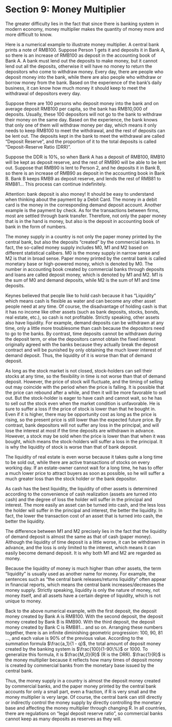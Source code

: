 # Section 9: Money Multiplier

The greater difficulty lies in the fact that since there is banking system in modern economy, money multiplier makes the quantity of money more and more difficult to know.

Here is a numerical example to illustrate money multiplier. A central bank prints a note of RMB100. Suppose Person 1 gets it and deposits it in Bank A, so there is an increase of RMB100 as deposit in the accounting book of Bank A. A bank must lend out the deposits to make money, but it cannot lend out all the deposits, otherwise it will have no money to return the depositors who come to withdraw money. Every day, there are people who deposit money into the bank, while there are also people who withdraw or borrow money from the bank. Based on the experience of the bank’s daily business, it can know how much money it should keep to meet the withdrawal of depositors every day.

Suppose there are 100 persons who deposit money into the bank and on average deposit RMB100 per capita, so the bank has RMB10,000 of deposits. Usually, these 100 depositors will not go to the bank to withdraw their money on the same day. Based on the experience, the bank knows that only one of them will withdraw money per day, which means it only needs to keep RMB100 to meet the withdrawal, and the rest of deposits can be lent out. The deposits kept in the bank to meet the withdrawal are called “Deposit Reserve”, and the proportion of it to the total deposits is called “Deposit-Reserve Ratio (DRR)”.

Suppose the DDR is 10%, so when Bank A has a deposit of RMB100, RMB10 will be kept as deposit reserve, and the rest of RMB90 will be able to be lent out. Suppose that RMB90 is lent to Person 2, and he deposits it in Bank B, so there is an increase of RMB90 as deposit in the accounting book in Bank B. Bank B keeps RMB9 as deposit reserve, and lends the rest of RMB81 to RMB81… This process can continue indefinitely.

Attention: bank deposit is also money! It should be easy to understand when thinking about the payment by a Debit Card. The money in a debit card is the money in the corresponding demand deposit account. Another example is the payment by check. As for the transactions between firms, most are settled through bank transfer. Therefore, not only the paper money that is in the hand is money, but also is the deposit in accounting book of bank in the form of numbers.

The money supply in a country is not only the paper money printed by the central bank, but also the deposits “created” by the commercial banks. In fact, the so-called money supply includes M0, M1 and M2 based on different statistical calibers. M0 is the money supply in narrow sense and M2 is that in broad sense. Paper money printed by the central bank is called monetary base or high-powered money, which is denoted by M0. The number in accounting book created by commercial banks through deposits and loans are called deposit money, which is denoted by M1 and M2. M1 is the sum of M0 and demand deposits, while M2 is the sum of M1 and time deposits.

Keynes believed that people like to hold cash because it has “Liquidity” which means cash is flexible as water and can become any other asset people need at any time. Of course, the disadvantage of holding cash is that it has no income like other assets (such as bank deposits, stocks, bonds, real estate, etc.), so cash is not profitable. Strictly speaking, other assets also have liquidity. For example, demand deposits can be withdrawn at any time, only a little more troublesome than cash because the depositors need to go to the banks. By contrast, time deposits cannot be withdrawn during the deposit term, or else the depositors cannot obtain the fixed interest originally agreed with the banks because they actually break the deposit contract and will be punished by only obtaining the much lower interest of demand deposit. Thus, the liquidity of it is worse than that of demand deposit.

As long as the stock market is not closed, stock-holders can sell their stocks at any time, so the flexibility in time is not worse than that of demand deposit. However, the price of stock will fluctuate, and the timing of selling out may coincide with the period when the price is falling. It is possible that the price can rebound after a while, and then it will be more favorable to sell out. But the stock-holder is eager to have cash and cannot wait, so he has to sell out the stock even when the market condition is unfavorable. He is sure to suffer a loss if the price of stock is lower than that he bought in. Even if it is higher, there may be opportunity cost as long as the price is rising, so the present price is still lower than the expected future price. By contrast, bank depositors will not suffer any loss in the principal, and will lose the interest at most if the time deposits are withdrawn in advance. However, a stock may be sold when the price is lower than that when it was bought, which means the stock-holders will suffer a loss in the principal. It is why the liquidity of stock is worse than that of bank deposit.

The liquidity of real estate is even worse because it takes quite a long time to be sold out, while there are active transactions of stocks on every working day. If an estate-owner cannot wait for a long time, he has to offer a much lower price to attract buyers as soon as possible, so he will suffer a much greater loss than the stock holder or the bank depositor.

As cash has the best liquidity, the liquidity of other assets is determined according to the convenience of cash realization (assets are turned into cash) and the degree of loss the holder will suffer in the principal and interest. The more easily an asset can be turned into cash, and the less loss the holder will suffer in the principal and interest, the better the liquidity. In fact, the lower the transaction cost of an asset that is turned into cash, the better the liquidity.

The difference between M1 and M2 precisely lies in the fact that the liquidity of demand deposit is almost the same as that of cash (paper money). Although the liquidity of time deposit is a little worse, it can be withdrawn in advance, and the loss is only limited to the interest, which means it can easily become demand deposit. It is why both M1 and M2 are regarded as money.

Because the liquidity of money is much higher than other assets, the term “liquidity” is usually used as another name for money. For example, the sentences such as “the central bank releases/returns liquidity” often appear in financial reports, which means the central bank increases/decreases the money supply. Strictly speaking, liquidity is only the nature of money, not money itself, and all assets have a certain degree of liquidity, which is not unique to money.

Back to the above numerical example, with the first deposit, the deposit money created by Bank A is RMB100. With the second deposit, the deposit money created by Bank B is RMB90. With the third deposit, the deposit money created by Bank C is RMB81… and so on. Arranging these numbers together, there is an infinite diminishing geometric progression: 100, 90, 81 ..., and each value is 90% of the previous value. According to the summation formula $\frac{a_1}{1 - q}$, the total amount of deposit money created by the banking system is $\frac{100}{1-90\%}$ or 1000. To generalize this formula, it is $\frac{M_0}{R}$ (R is the DRR). $\frac{1}{R}$ is the money multiplier because it reflects how many times of deposit money is created by commercial banks from the monetary base issued by the central bank.

Thus, the money supply in a country is almost the deposit money created by commercial banks, and the paper money printed by the central bank accounts for only a small part, even a fraction, if R is very small and the money multiplier is very large. Of course, the central bank can still directly or indirectly control the money supply by directly controlling the monetary base and affecting the money multiplier through changing R. In all countries, there are regulations on “legal deposit reserve ratio”, so commercial banks cannot keep as many deposits as reserves as they will.
